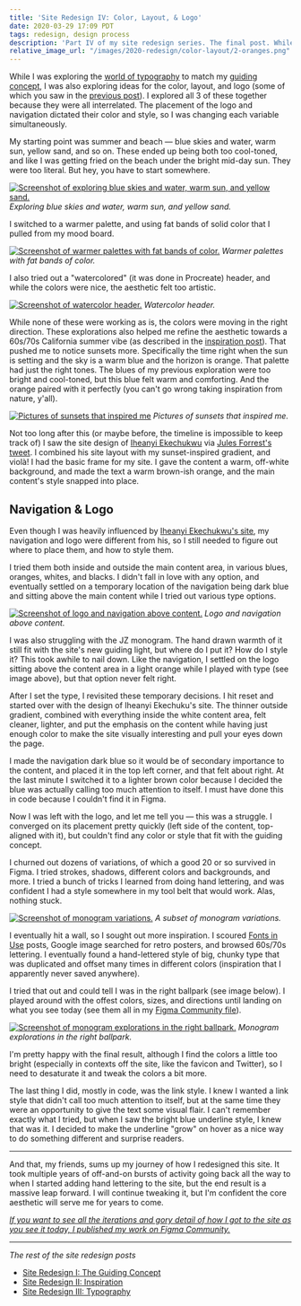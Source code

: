 ```yaml
---
title: 'Site Redesign IV: Color, Layout, & Logo'
date: 2020-03-29 17:09 PDT
tags: redesign, design process
description: 'Part IV of my site redesign series. The final post. While I was exploring the world of typography to match my guiding concept, I was also exploring ideas for the color, layout, and logo (some of which you saw in the previous post). I explored all 3 of these together because they were all interrelated. The placement of the logo and navigation dictated their color and style, so I was changing each variable simultaneously.'
relative_image_url: "/images/2020-redesign/color-layout/2-oranges.png"
---
```


While I was exploring the [world of typography](/2020/03/15/site-redesign-iii-typography/) to match my [guiding concept](/2020/01/27/site-redesign-i-the-guiding-concept/), I was also exploring ideas for the color, layout, and logo (some of which you saw in the [previous post](/2020/03/15/site-redesign-iii-typography/)). I explored all 3 of these together because they were all interrelated. The placement of the logo and navigation dictated their color and style, so I was changing each variable simultaneously.

My starting point was summer and beach — blue skies and water, warm sun, yellow sand, and so on. These ended up being both too cool-toned, and like I was getting fried on the beach under the bright mid-day sun. They were too literal. But hey, you have to start somewhere.

[![Screenshot of exploring blue skies and water, warm sun, and yellow sand.](/images/2020-redesign/color-layout/1-blues.png)](/images/2020-redesign/color-layout/1-blues.png)
_Exploring blue skies and water, warm sun, and yellow sand._

I switched to a warmer palette, and using fat bands of solid color that I pulled from my mood board.

[![Screenshot of warmer palettes with fat bands of color.](/images/2020-redesign/color-layout/2-oranges.png)](/images/2020-redesign/color-layout/2-oranges.png)
_Warmer palettes with fat bands of color._

I also tried out a "watercolored" (it was done in Procreate) header, and while the colors were nice, the aesthetic felt too artistic.

[![Screenshot of watercolor header.](/images/2020-redesign/color-layout/3-watercolors.png)](/images/2020-redesign/color-layout/3-watercolors.png)
_Watercolor header._

While none of these were working as is, the colors were moving in the right direction. These explorations also helped me refine the aesthetic towards a 60s/70s California summer vibe (as described in the [inspiration post](/2020/02/10/site-redesign-ii-inspiration/)). That pushed me to notice sunsets more. Specifically the time right when the sun is setting and the sky is a warm blue and the horizon is orange. That palette had just the right tones. The blues of my previous exploration were too bright and cool-toned, but this blue felt warm and comforting. And the orange paired with it perfectly (you can't go wrong taking inspiration from nature, y'all).

[![Pictures of sunsets that inspired me](/images/2020-redesign/sunset-photos.png)](/images/2020-redesign/sunset-photos.png)
_Pictures of sunsets that inspired me._

Not too long after this (or maybe before, the timeline is impossible to keep track of) I saw the site design of [Iheanyi Ekechukwu](https://iheanyi.com/) via [Jules Forrest's tweet](https://twitter.com/julesforrest/status/1163185120456531968). I combined his site layout with my sunset-inspired gradient, and violà! I had the basic frame for my site. I gave the content a warm, off-white background, and made the text a warm brown-ish orange, and the main content's style snapped into place.

## Navigation & Logo

Even though I was heavily influenced by [Iheanyi Ekechukwu's site](https://iheanyi.com/), my navigation and logo were different from his, so I still needed to figure out where to place them, and how to style them.

I tried them both inside and outside the main content area, in various blues, oranges, whites, and blacks. I didn't fall in love with any option, and eventually settled on a temporary location of the navigation being dark blue and sitting above the main content while I tried out various type options.

[![Screenshot of logo and navigation above content.](/images/2020-redesign/color-layout/5-nav-logo.png)](/images/2020-redesign/color-layout/5-nav-logo.png)
_Logo and navigation above content._

I was also struggling with the JZ monogram. The hand drawn warmth of it still fit with the site's new guiding light, but where do I put it? How do I style it? This took awhile to nail down. Like the navigation, I settled on the logo sitting above the content area in a light orange while I played with type (see image above), but that option never felt right.

After I set the type, I revisited these temporary decisions. I hit reset and started over with the design of Iheanyi Ekechuku's site. The thinner outside gradient, combined with everything inside the white content area, felt cleaner, lighter, and put the emphasis on the content while having just enough color to make the site visually interesting and pull your eyes down the page.

I made the navigation dark blue so it would be of secondary importance to the content, and placed it in the top left corner, and that felt about right. At the last minute I switched it to a lighter brown color because I decided the blue was actually calling too much attention to itself. I must have done this in code because I couldn't find it in Figma.

Now I was left with the logo, and let me tell you — this was a struggle. I converged on its placement pretty quickly (left side of the content, top-aligned with it), but couldn't find any color or style that fit with the guiding concept.

I churned out dozens of variations, of which a good 20 or so survived in Figma. I tried strokes, shadows, different colors and backgrounds, and more. I tried a bunch of tricks I learned from doing hand lettering, and was confident I had a style somewhere in my tool belt that would work. Alas, nothing stuck.

[![Screenshot of monogram variations.](/images/2020-redesign/color-layout/6-monograms1.png)](/images/2020-redesign/color-layout/6-monograms1.png)
_A subset of monogram variations._

I eventually hit a wall, so I sought out more inspiration. I scoured [Fonts in Use](https://www.fontsinuse.com) posts, Google image searched for retro posters, and browsed 60s/70s lettering. I eventually found a hand-lettered style of big, chunky type that was duplicated and offset many times in different colors (inspiration that I apparently never saved anywhere).

I tried that out and could tell I was in the right ballpark (see image below). I played around with the offest colors, sizes, and directions until landing on what you see today (see them all in my [Figma Community file](https://www.figma.com/c/file/808494599049531462/jlzych.com-site-explorations-2019)).

[![Screenshot of monogram explorations in the right ballpark.](/images/2020-redesign/color-layout/7-monograms2.png)](/images/2020-redesign/color-layout/7-monograms2.png)
_Monogram explorations in the right ballpark._

I'm pretty happy with the final result, although I find the colors a little too bright (especially in contexts off the site, like the favicon and Twitter), so I need to desaturate it and tweak the colors a bit more.

The last thing I did, mostly in code, was the link style. I knew I wanted a link style that didn't call too much attention to itself, but at the same time they were an opportunity to give the text some visual flair. I can't remember exactly what I tried, but when I saw the bright blue underline style, I knew that was it. I decided to make the underline "grow" on hover as a nice way to do something different and surprise readers.

---

And that, my friends, sums up my journey of how I redesigned this site. It took multiple years of off-and-on bursts of activity going back all the way to when I started adding hand lettering to the site, but the end result is a massive leap forward. I will continue tweaking it, but I'm confident the core aesthetic will serve me for years to come.

[_If you want to see all the iterations and gory detail of how I got to the site as you see it today, I published my work on Figma Community._](https://www.figma.com/c/file/808494599049531462/jlzych.com-site-explorations-2019)

---

_The rest of the site redesign posts_

- [Site Redesign I: The Guiding Concept](/2020/01/27/site-redesign-i-the-guiding-concept/)
- [Site Redesign II: Inspiration](/2020/02/10/site-redesign-ii-inspiration/)
- [Site Redesign III: Typography](/2020/03/15/site-redesign-iii-typography/)
